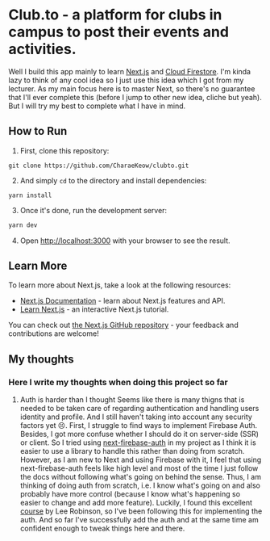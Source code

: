 # Club.to - a platform for clubs in campus to post their events and activities.
Well I build this app mainly to learn [Next.js](https://nextjs.org/) and [Cloud Firestore](https://firebase.google.com/products/firestore). I'm kinda lazy to think of any cool idea so I just use this idea which I got from my lecturer. As my main focus here is to master Next, so there's no guarantee that I'll ever complete this (before I jump to other new idea, cliche but yeah). But I will try my best to complete what I have in mind.

## How to Run

1. First, clone this repository:

```
git clone https://github.com/CharaeKeow/clubto.git
```

2. And simply `cd` to the directory and install dependencies:

```
yarn install
```

3. Once it's done, run the development server:

```bash
yarn dev
```

4. Open [http://localhost:3000](http://localhost:3000) with your browser to see the result.

## Learn More

To learn more about Next.js, take a look at the following resources:

- [Next.js Documentation](https://nextjs.org/docs) - learn about Next.js features and API.
- [Learn Next.js](https://nextjs.org/learn) - an interactive Next.js tutorial.

You can check out [the Next.js GitHub repository](https://github.com/vercel/next.js/) - your feedback and contributions are welcome!

## My thoughts
### Here I write my thoughts when doing this project so far

1. Auth is harder than I thought
Seems like there is many thigns that is needed to be taken care of regarding authentication and handling users identity and profile. And I still haven't taking into account any security factors yet 😣.
First, I struggle to find ways to implement Firebase Auth. Besides, I got more confuse whether I should do it on server-side (SSR) or client. So I tried using [next-firebase-auth](https://github.com/gladly-team/next-firebase-auth) in my project as I think it is easier to use a library to handle this rather than doing from scratch.
However, as I am new to Next and using Firebase with it, I feel that using next-firebase-auth feels like high level and most of the time I just follow the docs without following what's going on behind the sense.
Thus, I am thinking of doing auth from scratch, i.e. I know what's going on and also probably have more control (because I know what's happening so easier to change and add more feature). Luckily, I found this excellent [course](https://docs.react2025.com/) by Lee Robinson, so I've been following this for implementing the auth. And so far I've successfully add the auth and at the same time am confident enough to tweak things here and there.